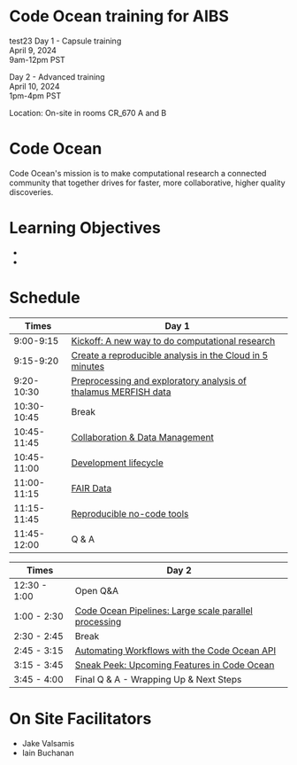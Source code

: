 # Code Ocean training for AIBS

test23
Day 1 - Capsule training <br>
April 9, 2024 <br>
9am-12pm PST <br>

Day 2 - Advanced training <br>
April 10, 2024 <br>
1pm-4pm PST <br>

Location: On-site in rooms CR_670 A and B<br>

# Code Ocean
Code Ocean's mission is to make computational research a connected community that together drives for faster, more collaborative, higher quality discoveries.

# Learning Objectives

- 
-


# Schedule

Times            | Day 1 |
-----            | ------ |
9:00-9:15       | [Kickoff: A new way to do computational research](Platform-overview.md) |
9:15-9:20      | [Create a reproducible analysis in the Cloud in 5 minutes](Create-capsule.md) |
9:20-10:30 | [Preprocessing and exploratory analysis of thalamus MERFISH data]()
10:30-10:45 | Break
10:45-11:45 | [Collaboration & Data Management](Data-management.md)
10:45-11:00 | [Development lifecycle]()
11:00-11:15 | [FAIR Data]()
11:15-11:45 | [Reproducible no-code tools](no-code-apps.md)
11:45-12:00 | Q & A



Times            | Day 2 |
-----            | ------ |
12:30 - 1:00 | Open Q&A 
1:00 - 2:30 | [Code Ocean Pipelines: Large scale parallel processing](Pipelines.md)
2:30 - 2:45 | Break
2:45 - 3:15 | [Automating Workflows with the Code Ocean API](API.md)
3:15 - 3:45 | [Sneak Peek: Upcoming Features in Code Ocean](Upcoming-features.md)
3:45 - 4:00 | Final Q & A - Wrapping Up & Next Steps

# On Site Facilitators

  - Jake  Valsamis
  - Iain Buchanan
